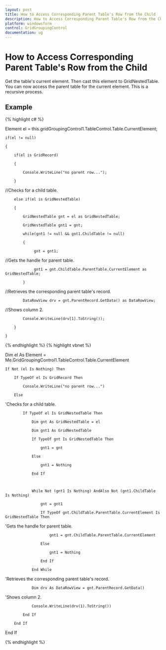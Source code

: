 ```yaml
---
layout: post
title: How to Access Corresponding Parent Table's Row from the Child
description: How to Access Corresponding Parent Table's Row from the Child
platform: windowsform
control: GridGroupingControl
documentation: ug
---
```


# How to Access Corresponding Parent Table's Row from the Child

Get the table's current element. Then cast this element to GridNestedTable. You can now access the parent table for the current element. This is a recursive process. 

## Example

{% highlight c# %}



Element el = this.gridGroupingControl1.TableControl.Table.CurrentElement;

    if(el != null)

    {

        if(el is GridRecord)

        {

            Console.WriteLine("no parent row...");

        }



//Checks for a child table.

        else if(el is GridNestedTable)

        {

            GridNestedTable gnt = el as GridNestedTable;

            GridNestedTable gnt1 = gnt;

            while(gnt1 != null && gnt1.ChildTable != null)

            {

                 gnt = gnt1;



//Gets the handle for parent table.

                 gnt1 = gnt.ChildTable.ParentTable.CurrentElement as GridNestedTable;

            }



//Retrieves the corresponding parent table's record.

            DataRowView drv = gnt.ParentRecord.GetData() as DataRowView;



//Shows column 2.

            Console.WriteLine(drv[1].ToString()); 

        }

    }


{% endhighlight  %}
{% highlight vbnet %}



Dim el As Element = Me.GridGroupingControl1.TableControl.Table.CurrentElement

    If Not (el Is Nothing) Then

        If TypeOf el Is GridRecord Then

            Console.WriteLine("no parent row...")

        Else



'Checks for a child table.

            If TypeOf el Is GridNestedTable Then

                Dim gnt As GridNestedTable = el

                Dim gnt1 As GridNestedTable

                If TypeOf gnt Is GridNestedTable Then

                    gnt1 = gnt

                Else

                    gnt1 = Nothing

                End If



                While Not (gnt1 Is Nothing) AndAlso Not (gnt1.ChildTable Is Nothing)

                    gnt = gnt1

                    If TypeOf gnt.ChildTable.ParentTable.CurrentElement Is GridNestedTable Then



'Gets the handle for parent table.

                        gnt1 = gnt.ChildTable.ParentTable.CurrentElement

                    Else

                        gnt1 = Nothing

                    End If

                End While



'Retrieves the corresponding parent table's record.

                Dim drv As DataRowView = gnt.ParentRecord.GetData()



'Shows column 2.

                Console.WriteLine(drv(1).ToString()) 

            End If

        End If

End If

{% endhighlight  %}
